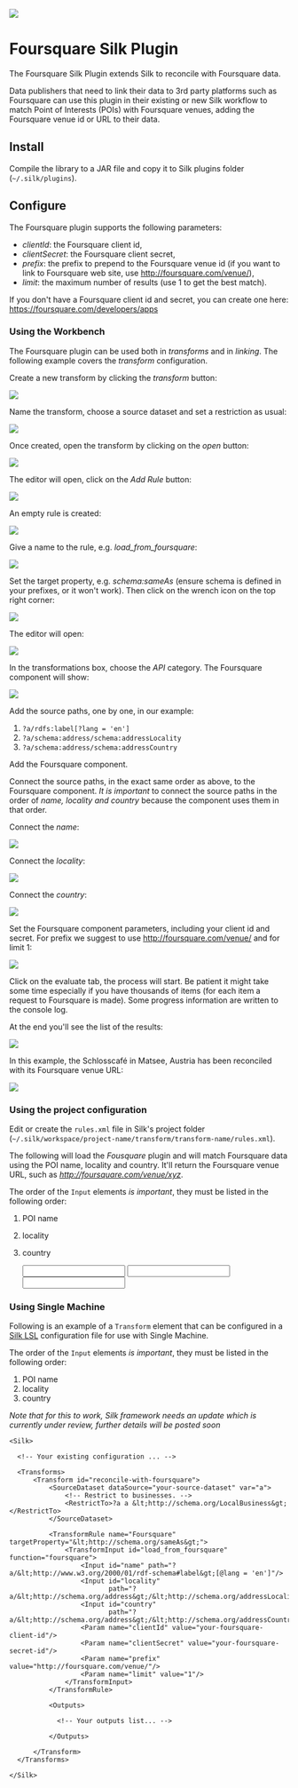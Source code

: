 <a href="http://insideout.io"><img src="https://insideout10.github.io/silk-foursquare-plugin/images/insideout10-opensource.png" /></a>

Foursquare Silk Plugin
======================

The Foursquare Silk Plugin extends Silk to reconcile with Foursquare data.

Data publishers that need to link their data to 3rd party platforms such as Foursquare can use this plugin in their
existing or new Silk workflow to match Point of Interests (POIs) with Foursquare venues, adding the Foursquare venue id
or URL to their data.

## Install

Compile the library to a JAR file and copy it to Silk plugins folder (`~/.silk/plugins`).


## Configure

The Foursquare plugin supports the following parameters:

 * *clientId*: the Foursquare client id,
 * *clientSecret*: the Foursquare client secret,
 * *prefix*: the prefix to prepend to the Foursquare venue id (if you want to link to Foursquare web site, use http://foursquare.com/venue/),
 * *limit*: the maximum number of results (use 1 to get the best match).


If you don't have a Foursquare client id and secret, you can create one here: https://foursquare.com/developers/apps


### Using the Workbench

The Foursquare plugin can be used both in *transforms* and in *linking*. The following example covers the *transform*
configuration.

Create a new transform by clicking the *transform* button:

<img src="https://insideout10.github.io/silk-foursquare-plugin/images/workbench_step_1.png" />

Name the transform, choose a source dataset and set a restriction as usual:

<img src="https://insideout10.github.io/silk-foursquare-plugin/images/workbench_step_2.png" />

Once created, open the transform by clicking on the *open* button:

<img src="https://insideout10.github.io/silk-foursquare-plugin/images/workbench_step_3.png" />

The editor will open, click on the *Add Rule* button:

<img src="https://insideout10.github.io/silk-foursquare-plugin/images/workbench_step_4.png" />

An empty rule is created:

<img src="https://insideout10.github.io/silk-foursquare-plugin/images/workbench_step_5.png" />

Give a name to the rule, e.g. _load_from_foursquare_:

<img src="https://insideout10.github.io/silk-foursquare-plugin/images/workbench_step_6.png" />

Set the target property, e.g. _schema:sameAs_ (ensure schema is defined in your prefixes, or it won't work). Then click
on the wrench icon on the top right corner:

<img src="https://insideout10.github.io/silk-foursquare-plugin/images/workbench_step_7.png" />

The editor will open:

<img src="https://insideout10.github.io/silk-foursquare-plugin/images/workbench_step_8.png" />

In the transformations box, choose the *API* category. The Foursquare component will show:

<img src="https://insideout10.github.io/silk-foursquare-plugin/images/workbench_step_9.png" />

Add the source paths, one by one, in our example:

 1. `?a/rdfs:label[?lang = 'en']`
 2. `?a/schema:address/schema:addressLocality`
 3. `?a/schema:address/schema:addressCountry`

Add the Foursquare component.

Connect the source paths, in the exact same order as above, to the Foursquare component. *It is important* to connect
 the source paths in the order of *name, locality and country* because the component uses them in that order.

Connect the *name*:

<img src="https://insideout10.github.io/silk-foursquare-plugin/images/workbench_step_10.png" />

Connect the *locality*:

<img src="https://insideout10.github.io/silk-foursquare-plugin/images/workbench_step_11.png" />

Connect the *country*:

<img src="https://insideout10.github.io/silk-foursquare-plugin/images/workbench_step_12.png" />

Set the Foursquare component parameters, including your client id and secret. For prefix we suggest to use http://foursquare.com/venue/ and for limit 1:

<img src="https://insideout10.github.io/silk-foursquare-plugin/images/workbench_step_13.png" />

Click on the evaluate tab, the process will start. Be patient it might take some time especially if you have thousands
 of items (for each item a request to Foursquare is made). Some progress information are written to the console log.

At the end you'll see the list of the results:

<img src="https://insideout10.github.io/silk-foursquare-plugin/images/workbench_step_14.png" />

In this example, the Schlosscafé in Matsee, Austria has been reconciled with its Foursquare venue URL:

<img src="https://insideout10.github.io/silk-foursquare-plugin/images/workbench_step_15.png" />


### Using the project configuration

Edit or create the `rules.xml` file in Silk's project folder (`~/.silk/workspace/project-name/transform/transform-name/rules.xml`).

The following will load the *Fousquare* plugin and will match Foursquare data using the POI name, locality and country.
It'll return the Foursquare venue URL, such as _http://foursquare.com/venue/xyz_.

The order of the `Input` elements *is important*, they must be listed in the following order:

 1. POI name
 2. locality
 3. country


    <TransformRules>
      <TransformRule name="Foursquare" targetProperty="&lt;http://schema.org/sameAs&gt;">
        <TransformInput id="reconcile_with_foursquare" function="foursquare">
          <Input id="name" path="?a/&lt;http://www.w3.org/2000/01/rdf-schema#label&gt;[@lang = 'en']"/>
          <Input id="locality" path="?a/&lt;http://schema.org/address&gt;/&lt;http://schema.org/addressLocality&gt;"/>
          <Input id="country" path="?a/&lt;http://schema.org/address&gt;/&lt;http://schema.org/addressCountry&gt;"/>
          <Param name="clientId" value="your-foursquare-client-id"/>
          <Param name="clientSecret" value="your-foursquare-client-secret"/>
          <Param name="prefix" value="http://foursquare.com/venue/"/>
          <Param name="limit" value="1"/>
        </TransformInput>
      </TransformRule>
    </TransformRules>


### Using Single Machine

Following is an example of a `Transform` element that can be configured in a [Silk LSL](https://www.assembla.com/wiki/show/silk/Link_Specification_Language)
configuration file for use with Single Machine.

The order of the `Input` elements *is important*, they must be listed in the following order:

 1. POI name
 2. locality
 3. country


*Note that for this to work, Silk framework needs an update which is currently under review, further details will be
posted soon*


    <Silk>

      <!-- Your existing configuration ... -->

      <Transforms>
          <Transform id="reconcile-with-foursquare">
              <SourceDataset dataSource="your-source-dataset" var="a">
                  <!-- Restrict to businesses. -->
                  <RestrictTo>?a a &lt;http://schema.org/LocalBusiness&gt;</RestrictTo>
              </SourceDataset>

              <TransformRule name="Foursquare" targetProperty="&lt;http://schema.org/sameAs&gt;">
                  <TransformInput id="load_from_foursquare" function="foursquare">
                      <Input id="name" path="?a/&lt;http://www.w3.org/2000/01/rdf-schema#label&gt;[@lang = 'en']"/>
                      <Input id="locality"
                             path="?a/&lt;http://schema.org/address&gt;/&lt;http://schema.org/addressLocality&gt;"/>
                      <Input id="country"
                             path="?a/&lt;http://schema.org/address&gt;/&lt;http://schema.org/addressCountry&gt;"/>
                      <Param name="clientId" value="your-foursquare-client-id"/>
                      <Param name="clientSecret" value="your-foursquare-secret-id"/>
                      <Param name="prefix" value="http://foursquare.com/venue/"/>
                      <Param name="limit" value="1"/>
                  </TransformInput>
              </TransformRule>

              <Outputs>

                <!-- Your outputs list... -->

              </Outputs>

          </Transform>
      </Transforms>

    </Silk>
